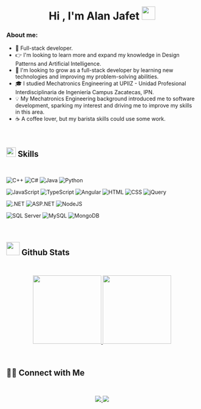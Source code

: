 <h1 align="center"><b>Hi , I'm Alan Jafet </b><img src="https://media.giphy.com/media/hvRJCLFzcasrR4ia7z/giphy.gif" width="35"></h1>

### About me:
- 🎯 Full-stack developer.
- 👉 I'm looking to learn more and expand my knowledge in Design Patterns and Artificial Intelligence.
- 🔭 I'm looking to grow as a full-stack developer by learning new technologies and improving my problem-solving abilities.
- 🎓 I studied Mechatronics Engineering at UPIIZ - Unidad Profesional Interdisciplinaria de Ingeniería Campus Zacatecas, IPN.
- 💡 My Mechatronics Engineering background introduced me to software development, sparking my interest and driving me to improve my skills in this area.
- ☕ A coffee lover, but my barista skills could use some work.


<br>

## <img src="https://media2.giphy.com/media/QssGEmpkyEOhBCb7e1/giphy.gif?cid=ecf05e47a0n3gi1bfqntqmob8g9aid1oyj2wr3ds3mg700bl&rid=giphy.gif" width ="25"><b> Skills</b>
<br>

![C++](https://img.shields.io/badge/C%2B%2B-%2300599C?logo=C%2B%2B)
![C#](https://img.shields.io/badge/C%23-%2300599C?logo=C%2B%2B)
![Java](https://img.shields.io/badge/Java-red?logo=coffeescript)
![Python](https://img.shields.io/badge/Python-%233776AB?logo=python&logoColor=white)

![JavaScript](https://img.shields.io/badge/JavaScript-%23F7DF1E?logo=javascript&logoColor=black)
![TypeScript](https://img.shields.io/badge/TypeScript-%233178C6?logo=typescript&logoColor=white)
![Angular](https://img.shields.io/badge/Angular-%230F0F11?logo=angular)
![HTML](https://img.shields.io/badge/HTML-%23E34F26?logo=html5&logoColor=white)
![CSS](https://img.shields.io/badge/CSS-%23663399?logo=CSS&logoColor=white)
![jQuery](https://img.shields.io/badge/jQuery-%230769AD?logo=jquery)

![.NET](https://img.shields.io/badge/.NET-%23512BD4?logo=.net)
![ASP.NET](https://img.shields.io/badge/ASP.NET-%23512BD4?logo=.net)
![NodeJS](https://img.shields.io/badge/Node.js-%235FA04E?logo=node.js&logoColor=white)

![SQL Server](https://img.shields.io/badge/SQL%20Server-%23512BD4)
![MySQL](https://img.shields.io/badge/MySQL-%234479A1?logo=mysql&logoColor=white)
![MongoDB](https://img.shields.io/badge/MongoDB-%2347A248?logo=mongodb&logoColor=white)

<br>


## <img src="https://media.giphy.com/media/iY8CRBdQXODJSCERIr/giphy.gif" width="35"><b> Github Stats </b>
<br>
<p align="center">
  <a href="https://github.com/AlanJafetRL">
    <img height="180em" src="https://github-readme-stats-eight-theta.vercel.app/api?username=AlanJafetRL&show_icons=true&theme=algolia&include_all_commits=true&count_private=true"/>
    <img height="180em" src="https://github-readme-stats-eight-theta.vercel.app/api/top-langs/?username=AlanJafetRL&layout=compact&langs_count=8&theme=algolia"/>
  </a>
</p>
<br>

## 🤝🏻 Connect with Me
<br>
<p align="center">
  <a href="https://www.linkedin.com/in/alan-jafet-rojas-lopez">
    <img src="https://img.shields.io/badge/LinkedIn-blue" />
  </a>
  
  <a href="mailto:alanjafet.rl@gmail.com">
    <img src="https://img.shields.io/badge/alanjafet.rl%40gmail.com-red?logo=gmail&logoColor=white" />
  </a>
</p>
<br>
